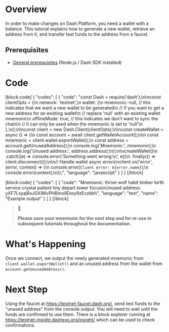 # Overview

In order to make changes on Dash Platform, you need a wallet with a balance. This tutorial explains how to generate a new wallet, retrieve an address from it, and transfer test funds to the address from a faucet.

## Prerequisites

- [General prerequisites](tutorials-introduction#prerequisites) (Node.js / Dash SDK installed)

# Code
[block:code]
{
  "codes": [
    {
      "code": "const Dash = require('dash');\n\nconst clientOpts = {\n  network: 'testnet',\n  wallet: {\n    mnemonic: null, // this indicates that we want a new wallet to be generated\n    // if you want to get a new address for an existing wallet\n    // replace 'null' with an existing wallet mnemonic\n    offlineMode: true,  // this indicates we don't want to sync the chain\n    // it can only be used when the mnemonic is set to 'null'\n  },\n};\n\nconst client = new Dash.Client(clientOpts);\n\nconst createWallet = async () => {\n  const account = await client.getWalletAccount();\n\n  const mnemonic = client.wallet.exportWallet();\n  const address = account.getUnusedAddress();\n  console.log('Mnemonic:', mnemonic);\n  console.log('Unused address:', address.address);\n};\n\ncreateWallet()\n  .catch((e) => console.error('Something went wrong:\\n', e))\n  .finally(() => client.disconnect());\n\n// Handle wallet async errors\nclient.on('error', (error, context) => {\n  console.error(`Client error: ${error.name}`);\n  console.error(context);\n});",
      "language": "javascript"
    }
  ]
}
[/block]

[block:code]
{
  "codes": [
    {
      "code": "Mnemonic: thrive wolf habit timber birth service crystal patient tiny depart tower focus\nUnused address: yXF7LsyajRvJGX96vPHBmo9Dwy9zEvzkbh",
      "language": "text",
      "name": "Example output"
    }
  ]
}
[/block]

> 🚧 
>
> **Please save your mnemonic for the next step and for re-use in subsequent tutorials throughout the documentation.**

# What's Happening

Once we connect, we output the newly generated mnemonic from `client.wallet.exportWallet()` and an unused address from the wallet from `account.getUnusedAddress()`.

# Next Step

Using the faucet at https://testnet-faucet.dash.org/, send test funds to the "unused address" from the console output. You will need to wait until the funds are confirmed to use them. There is a block explorer running at https://testnet-insight.dashevo.org/insight/ which can be used to check confirmations.